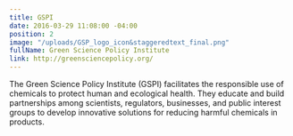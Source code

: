 ```yaml
---
title: GSPI
date: 2016-03-29 11:08:00 -04:00
position: 2
image: "/uploads/GSP_logo_icon&staggeredtext_final.png"
fullName: Green Science Policy Institute
link: http://greensciencepolicy.org/
---
```


The Green Science Policy Institute (GSPI) facilitates the responsible use of chemicals to protect human and ecological health. They educate and build partnerships among scientists, regulators, businesses, and public interest groups to develop innovative solutions for reducing harmful chemicals in products. 
